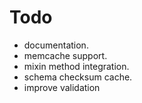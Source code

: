 Todo
================

* documentation.
* memcache support.
* mixin method integration.
* schema checksum cache.
* improve validation

